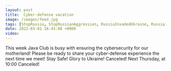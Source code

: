 ```yaml
---
layout: post
title:  Cyber-defense vacation
image: /images/feed.jpg
tags: [StopRussia, StopRussianAggression, RussiaInvadedUkraine, RussiaInvadesUkraine]
date: 2022-03-01 16:43:08 +0000
video: 
---
```


This week Java Club is busy with ensuring the cybersecurity for our motherland! Please be ready to share your cyber-defense experience the next time we meet! Stay Safe! Glory to Ukraine!
Canceled! Next Thursday, at 10:00 Canceled!
